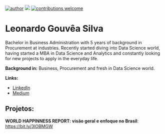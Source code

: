 [![author](https://img.shields.io/badge/author-leohgs-yellow.svg)](https://www.linkedin.com/in/carlosfab) [![](https://img.shields.io/badge/python-3.7+-blue.svg)](https://www.python.org/downloads/release/python-365/) [![contributions welcome](https://img.shields.io/badge/contributions-welcome-brightgreen.svg?style=flat)](https://github.com/carlosfab/data_science/issues)


# Leonardo Gouvêa Silva
Bachelor in Business Administration with 5 years of background in Procurement at industries. Recently started diving into Data Science world, having started a MBA in Data Science and Analytics and constantly looking for new projects to apply in the everyday life.


**Background in:** Business, Procurement and fresh in Data Science world.

**Links:**
* [LinkedIn](https://www.linkedin.com/in/leonardo-gouvêa-silva-8b665a93)
* [Medium](https://medium.com/@leonardo.hgouvea)


## Projetos:
**WORLD HAPPINNESS REPORT: visão geral e enfoque no Brasil**: https://bit.ly/3lOBMGW
